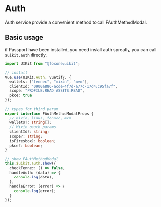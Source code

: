 # Auth

Auth service provide a convenient method to call FAuthMethodModal.

## Basic usage

<tip type="warning">

if Passport have been installed, you need install auth spreatly, you can call `$uikit.auth` directly.

</tip>

```ts
import UIKit from "@foxone/uikit";

// install
Vue.use(UIKit.Auth, vuetify, {
  wallets: ["fennec", "mixin", "mvm"],
  clientId: "0900a886-acde-4f7d-a77c-17d47c95fa7f",
  scope: "PROFILE:READ ASSETS:READ",
  pkce: true
});

// types for third param
export interface FAuthMethodModalProps {
  // mixin, links, fennec, mvm
  wallets?: string[];
  // Mixin oauth params
  clientId?: string;
  scope?: string;
  isFiresbox?: boolean;
  pkce?: boolean;
}

// show FAuthMethodModal
this.$uikit.auth.show({
  checkFennec: () => false,
  handleAuth: (data) => {
    console.log(data);
  },
  handleError: (error) => {
    console.log(error);
  }
});
```

<example file="services/auth/basic" />
